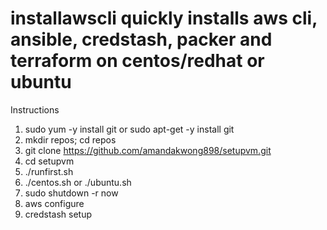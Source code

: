 # installawscli quickly installs aws cli, ansible, credstash, packer and terraform on centos/redhat or ubuntu
Instructions
1. sudo yum -y install git or sudo apt-get -y install git
2. mkdir repos; cd repos
3. git clone https://github.com/amandakwong898/setupvm.git
4. cd setupvm
5. ./runfirst.sh
6. ./centos.sh or ./ubuntu.sh
7. sudo shutdown -r now
8. aws configure
9. credstash setup
